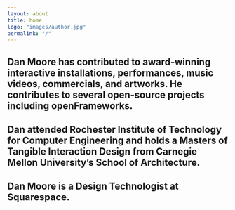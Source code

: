 ```yaml
---
layout: about
title: home
logo: "images/author.jpg"
permalink: "/"
--- 
```

## Dan Moore has contributed to award-winning interactive installations, performances, music videos, commercials, and artworks. He contributes to several open-source projects including openFrameworks. 

## Dan attended Rochester Institute of Technology for Computer Engineering and holds a Masters of Tangible Interaction Design from Carnegie Mellon University’s School of Architecture.

## Dan Moore is a Design Technologist at Squarespace. 
